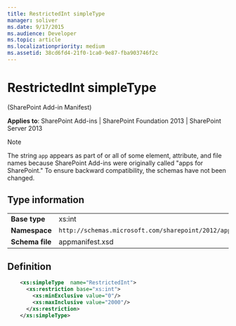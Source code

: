 ```yaml
---
title: RestrictedInt simpleType
manager: soliver
ms.date: 9/17/2015
ms.audience: Developer
ms.topic: article
ms.localizationpriority: medium
ms.assetid: 38cd6fd4-21f0-1ca0-9e87-fba903746f2c
---
```


# RestrictedInt simpleType

(SharePoint Add-in Manifest)

**Applies to**: SharePoint Add-ins | SharePoint Foundation 2013 | SharePoint Server 2013

> [!NOTE]
> The string `app` appears as part of or all of some element, attribute, and file names because SharePoint Add-ins were originally called "apps for SharePoint." To ensure backward compatibility, the schemas have not been changed.

## Type information

|   |   |
|---|---|
| **Base type**  | xs:int |
| **Namespace**  | `http://schemas.microsoft.com/sharepoint/2012/app/manifest` |
| **Schema file**  | appmanifest.xsd |

## Definition

```XML
    <xs:simpleType  name="RestrictedInt">
      <xs:restriction base="xs:int">
        <xs:minExclusive value="0"/>
        <xs:maxInclusive value="2000"/>
      </xs:restriction>
    </xs:simpleType>
```
